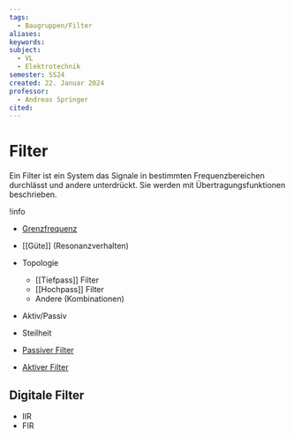 ```yaml
---
tags:
  - Baugruppen/Filter
aliases: 
keywords: 
subject:
  - VL
  - Elektrotechnik
semester: SS24
created: 22. Januar 2024
professor:
  - Andreas Springer
cited:
---
```

 

# Filter

Ein Filter ist ein System das Signale in bestimmten Frequenzbereichen durchlässt und andere  unterdrückt. Sie werden mit Übertragungsfunktionen beschrieben.

!info

- [Grenzfrequenz](Grenzfrequenz.md)
- [[Güte]] (Resonanzverhalten)
- Topologie
  - [[Tiefpass]] Filter
  - [[Hochpass]] Filter
  - Andere (Kombinationen)
- Aktiv/Passiv
- Steilheit

- [Passiver Filter](Passiver%20Filter.md)
- [Aktiver Filter](Aktiver%20Filter.md)

## Digitale Filter

- IIR
- FIR